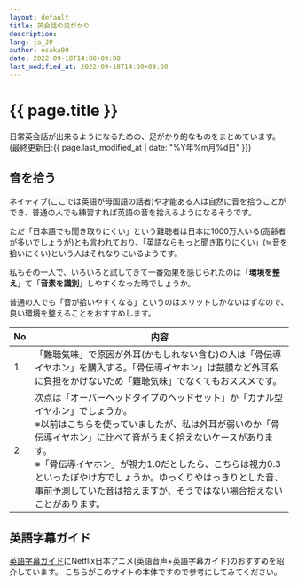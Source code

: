 ```yaml
---
layout: default
title: 英会話の足がかり
description: 
lang: ja_JP
author: osaka99
date: 2022-09-18T14:00+09:00
last_modified_at: 2022-09-18T14:00+09:00
---
```

<!-- Google tag (gtag.js) -->
<script async src="https://www.googletagmanager.com/gtag/js?id=G-2RTVST3JZV"></script>
<script>
  window.dataLayer = window.dataLayer || [];
  function gtag(){dataLayer.push(arguments);}
  gtag('js', new Date());

  gtag('config', 'G-2RTVST3JZV');
</script>

# {{ page.title }}

日常英会話が出来るようになるための、足がかり的なものをまとめています。(最終更新日:{{ page.last_modified_at | date: "%Y年%m月%d日" }})

## 音を拾う

ネイティブ(ここでは英語が母国語の話者)や才能ある人は自然に音を拾うことができ、普通の人でも練習すれば英語の音を拾えるようになるそうです。

ただ「日本語でも聞き取りにくい」という難聴者は日本に1000万人いる(高齢者が多いでしょうが)とも言われており、「英語ならもっと聞き取りにくい」(≒音を拾いにくい)という人はそれなりにいるようです。

私もその一人で、いろいろと試してきて一番効果を感じられたのは「**環境を整え**」て「**音素を識別**」しやすくなった時でしょうか。

普通の人でも「音が拾いやすくなる」というのはメリットしかないはずなので、良い環境を整えることをおすすめします。

|No|内容|
|--|--|
|1|「難聴気味」で原因が外耳(かもしれない含む)の人は「骨伝導イヤホン」を購入する。「骨伝導イヤホン」は鼓膜など外耳系に負担をかけないため「難聴気味」でなくてもおススメです。|
|2|次点は「オーバーヘッドタイプのヘッドセット」か「カナル型イヤホン」でしょうか。<br>※以前はこちらを使っていましたが、私は外耳が弱いのか「骨伝導イヤホン」に比べて音がうまく拾えないケースがあります。<br>※「骨伝導イヤホン」が視力1.0だとしたら、こちらは視力0.3といったぼやけ方でしょうか。ゆっくりやはっきりとした音、事前予測していた音は拾えますが、そうではない場合拾えないことがあります。|

## 英語字幕ガイド

[英語字幕ガイド](cc.html)にNetflix日本アニメ(英語音声+英語字幕ガイド)のおすすめを紹介しています。
こちらがこのサイトの本体ですので参考にしてみてください。
